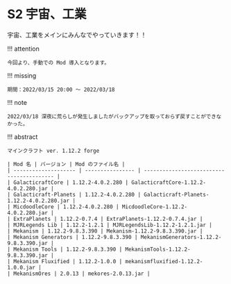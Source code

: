 # S2 宇宙、工業

宇宙、工業をメインにみんなでやっていきます！！

!!! attention

    今回より、手動での Mod 導入となります。

!!! missing

    期間：2022/03/15 20:00 ～ 2022/03/18

!!! note

    2022/03/18 深夜に荒らしが発生しましたがバックアップを取っておらず戻すことができなかった。

!!! abstract

    マインクラフト ver. 1.12.2 forge

    | Mod 名 | バージョン | Mod のファイル名 |
    | -------------------- | ---------------- | ----------------------------------------- |
    | GalacticraftCore | 1.12.2-4.0.2.280 | GalacticraftCore-1.12.2-4.0.2.280.jar |
    | Galacticraft-Planets | 1.12.2-4.0.2.280 | Galacticraft-Planets-1.12.2-4.0.2.280.jar |
    | MicdoodleCore | 1.12.2-4.0.2.280 | MicdoodleCore-1.12.2-4.0.2.280.jar |
    | ExtraPlanets | 1.12.2-0.7.4 | ExtraPlanets-1.12.2-0.7.4.jar |
    | MJRLegends Lib | 1.12.2-1.2.1 | MJRLegendsLib-1.12.2-1.2.1.jar |
    | Mekanism | 1.12.2-9.8.3.390 | Mekanism-1.12.2-9.8.3.390.jar |
    | Mekanism Generators | 1.12.2-9.8.3.390 | MekanismGenerators-1.12.2-9.8.3.390.jar |
    | Mekanism Tools | 1.12.2-9.8.3.390 | MekanismTools-1.12.2-9.8.3.390.jar |
    | Mekanism Fluxified | 1.12.2-1.0.0 | mekanismfluxified-1.12.2-1.0.0.jar |
    | MekanismOres | 2.0.13 | mekores-2.0.13.jar |
